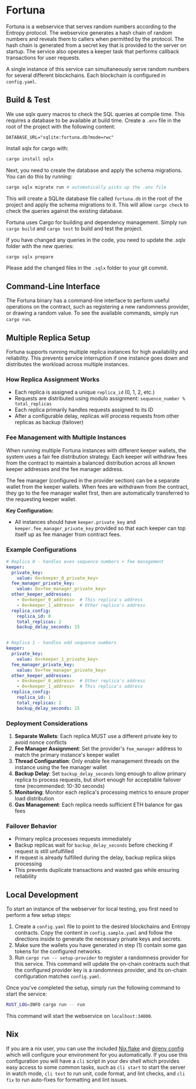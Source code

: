 # Fortuna

Fortuna is a webservice that serves random numbers according to the Entropy protocol.
The webservice generates a hash chain of random numbers and reveals them to callers when permitted by the protocol.
The hash chain is generated from a secret key that is provided to the server on startup.
The service also operates a keeper task that performs callback transactions for user requests.

A single instance of this service can simultaneously serve random numbers for several different blockchains.
Each blockchain is configured in `config.yaml`.

## Build & Test

We use sqlx query macros to check the SQL queries at compile time. This requires
a database to be available at build time. Create a `.env` file in the root of the project with the following content:

```
DATABASE_URL="sqlite:fortuna.db?mode=rwc"
```

Install sqlx for cargo with:
```bash
cargo install sqlx
```

Next, you need to create the database and apply the schema migrations. You can do this by running:

```bash
cargo sqlx migrate run # automatically picks up the .env file
```
This will create a SQLite database file called `fortuna.db` in the root of the project and apply the schema migrations to it.
This will allow `cargo check` to check the queries against the existing database.

Fortuna uses Cargo for building and dependency management.
Simply run `cargo build` and `cargo test` to build and test the project.

If you have changed any queries in the code, you need to update the .sqlx folder with the new queries:

```bash
cargo sqlx prepare
```
Please add the changed files in the `.sqlx` folder to your git commit.

## Command-Line Interface

The Fortuna binary has a command-line interface to perform useful operations on the contract, such as
registering a new randomness provider, or drawing a random value. To see the available commands, simply run `cargo run`.

## Multiple Replica Setup

Fortuna supports running multiple replica instances for high availability and reliability. This prevents service interruption if one instance goes down and distributes the workload across multiple instances.

### How Replica Assignment Works

- Each replica is assigned a unique `replica_id` (0, 1, 2, etc.)
- Requests are distributed using modulo assignment: `sequence_number % total_replicas`
- Each replica primarily handles requests assigned to its ID
- After a configurable delay, replicas will process requests from other replicas as backup (failover)

### Fee Management with Multiple Instances

When running multiple Fortuna instances with different keeper wallets, the system uses a fair fee distribution strategy. Each keeper will withdraw fees from the contract to maintain a balanced distribution across all known keeper addresses and the fee manager address.

The fee manager (configured in the provider section) can be a separate wallet from the keeper wallets. When fees are withdrawn from the contract, they go to the fee manager wallet first, then are automatically transferred to the requesting keeper wallet.

**Key Configuration:**
- All instances should have `keeper.private_key` and `keeper.fee_manager_private_key` provided so that each keeper can top itself up as fee manager from contract fees.

### Example Configurations

```yaml
# Replica 0 - handles even sequence numbers + fee management
keeper:
  private_key:
    value: 0x<keeper_0_private_key>
  fee_manager_private_key:
    value: 0x<fee_manager_private_key>
  other_keeper_addresses:
    - 0x<keeper_0_address>  # This replica's address
    - 0x<keeper_1_address>  # Other replica's address
  replica_config:
    replica_id: 0
    total_replicas: 2
    backup_delay_seconds: 15


# Replica 1 - handles odd sequence numbers
keeper:
  private_key:
    value: 0x<keeper_1_private_key>
  fee_manager_private_key:
    value: 0x<fee_manager_private_key>
  other_keeper_addresses:
    - 0x<keeper_0_address>  # Other replica's address
    - 0x<keeper_1_address>  # This replica's address
  replica_config:
    replica_id: 1
    total_replicas: 2
    backup_delay_seconds: 15

```

### Deployment Considerations

1. **Separate Wallets**: Each replica MUST use a different private key to avoid nonce conflicts
2. **Fee Manager Assignment**: Set the provider's `fee_manager` address to match the primary instance's keeper wallet
3. **Thread Configuration**: Only enable fee management threads on the instance using the fee manager wallet
4. **Backup Delay**: Set `backup_delay_seconds` long enough to allow primary replica to process requests, but short enough for acceptable failover time (recommended: 10-30 seconds)
5. **Monitoring**: Monitor each replica's processing metrics to ensure proper load distribution
6. **Gas Management**: Each replica needs sufficient ETH balance for gas fees

### Failover Behavior

- Primary replica processes requests immediately
- Backup replicas wait for `backup_delay_seconds` before checking if request is still unfulfilled
- If request is already fulfilled during the delay, backup replica skips processing
- This prevents duplicate transactions and wasted gas while ensuring reliability

## Local Development

To start an instance of the webserver for local testing, you first need to perform a few setup steps:

1. Create a `config.yaml` file to point to the desired blockchains and Entropy contracts. Copy the content in `config.sample.yaml` and follow the directions inside to generate the necessary private keys and secrets.
1. Make sure the wallets you have generated in step (1) contain some gas tokens for the configured networks.
1. Run `cargo run -- setup-provider` to register a randomness provider for this service. This command
   will update the on-chain contracts such that the configured provider key is a randomness provider,
   and its on-chain configuration matches `config.yaml`.

Once you've completed the setup, simply run the following command to start the service:

```bash
RUST_LOG=INFO cargo run -- run
```

This command will start the webservice on `localhost:34000`.

## Nix

If you are a nix user, you can use the included [Nix flake](./flake.nix) and
[direnv config](./envrc) which will configure your environment for you
automatically.  If you use this configuration you will have a `cli` script in
your dev shell which provides easy access to some common tasks, such as `cli
start` to start the server in watch mode, `cli test` to run unit, code format,
and lint checks, and `cli fix` to run auto-fixes for formatting and lint issues.
